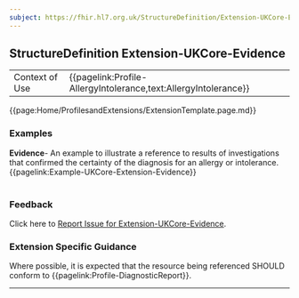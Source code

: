 ```yaml
---
subject: https://fhir.hl7.org.uk/StructureDefinition/Extension-UKCore-Evidence
---
```

## StructureDefinition Extension-UKCore-Evidence

<table id="addToTranspose">
<tr><td>Context of Use</td>
<td>{{pagelink:Profile-AllergyIntolerance,text:AllergyIntolerance}}</td>
</tr>
</table>

{{page:Home/ProfilesandExtensions/ExtensionTemplate.page.md}}

<div id="Examples" class="tabcontent">
  <h3>Examples</h3>
  <b>Evidence</b>- An example to illustrate a reference to results of investigations that confirmed the certainty of the diagnosis for an allergy or intolerance.<br>
{{pagelink:Example-UKCore-Extension-Evidence}}
<br><br>
</div>
<div id="Feedback" class="tabcontent">
  <h3>Feedback</h3>
Click here to <a href="https://simplifier.net/HL7FHIRUKCoreR4/Extension-UKCore-Evidence/~issues?level=File">Report Issue for Extension-UKCore-Evidence</a>.
</div>


<h3 id="guidance-evidence">Extension Specific Guidance</h3>
Where possible, it is expected that the resource being referenced SHOULD conform to {{pagelink:Profile-DiagnosticReport}}.

---